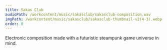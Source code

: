 ```yaml
---
title: Sakas Club
audioPath: /workcontent/music/sakasclub/sakasclub-composition.wav
imgPath: /workcontent/music/sakasclub/sakasclub-thumbnail-v2(4-3).webp
order: 0
---
```

Electronic composition made with a futuristic steampunk game universe in mind.